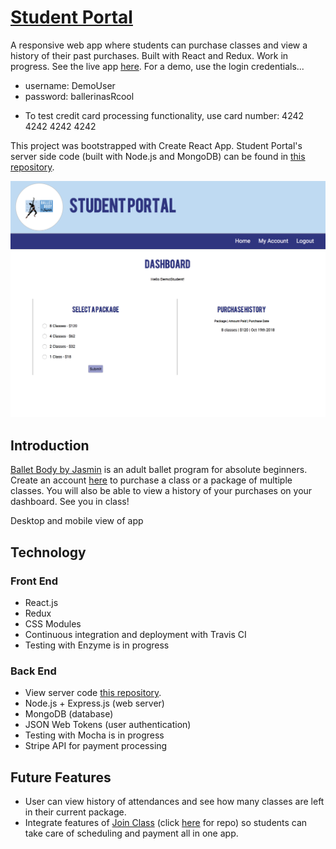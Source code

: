 # [Student Portal](https://student-portal-balletbody.herokuapp.com/)

A responsive web app where students can purchase classes and view a history of their past purchases. Built with React and Redux. Work in progress. See the live app [here](https://student-portal-balletbody.herokuapp.com/).
For a demo, use the login credentials...
* username: DemoUser
* password: ballerinasRcool

- To test credit card processing functionality, use card number:
4242 4242 4242 4242

This project was bootstrapped with Create React App. Student Portal's server side code (built with Node.js and MongoDB) can be found in [this repository](https://github.com/JasminTrotter/student-portal-api).

![app screenshot](https://github.com/JasminTrotter/student-portal-client/blob/master/src/styles/assets/studentportalscreen.PNG)

## Introduction
[Ballet Body by Jasmin](https://www.balletbodybyjasmin.com/) is an adult ballet program for absolute beginners. Create an account [here](https://student-portal-balletbody.herokuapp.com/signup) to purchase a class or a package of multiple classes. You will also be able to view a history of your purchases on your dashboard. See you in class!

Desktop and mobile view of app

## Technology
### Front End
- React.js
- Redux
- CSS Modules
- Continuous integration and deployment with Travis CI
- Testing with Enzyme is in progress

### Back End
- View server code [this repository](https://github.com/JasminTrotter/student-portal-api).
- Node.js + Express.js (web server)
- MongoDB (database)
- JSON Web Tokens (user authentication)
- Testing with Mocha is in progress
- Stripe API for payment processing

## Future Features
- User can view history of attendances and see how many classes are left in their current package.
- Integrate features of [Join Class](https://join-class.herokuapp.com/) (click [here](https://github.com/JasminTrotter/Join-Class-App) for repo) so students can take care of scheduling and payment all in one app.
